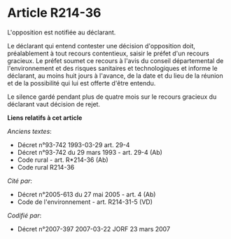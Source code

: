 # Article R214-36

L'opposition est notifiée au déclarant.

Le déclarant qui entend contester une décision d'opposition doit, préalablement à tout recours contentieux, saisir le préfet
d'un recours gracieux. Le préfet soumet ce recours à l'avis du conseil départemental de l'environnement et des risques
sanitaires et technologiques et informe le déclarant, au moins huit jours à l'avance, de la date et du lieu de la réunion et
de la possibilité qui lui est offerte d'être entendu.

Le silence gardé pendant plus de quatre mois sur le recours gracieux du déclarant vaut décision de rejet.

**Liens relatifs à cet article**

_Anciens textes_:

  - Décret n°93-742 1993-03-29 art. 29-4
  - Décret n°93-742 du 29 mars 1993 - art. 29-4 (Ab)
  - Code rural - art. R*214-36 (Ab)
  - Code rural R214-36

_Cité par_:

  - Décret n°2005-613 du 27 mai 2005 - art. 4 (Ab)
  - Code de l'environnement - art. R214-31-5 (VD)

_Codifié par_:

  - Décret n°2007-397 2007-03-22 JORF 23 mars 2007
